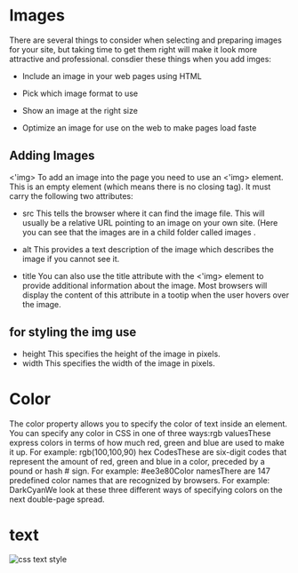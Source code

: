 # Images

There are several things to consider when selecting and
preparing images for your site, but taking time to get them
right will make it look more attractive and professional.
consdier these things when you add imges:

+ Include an image in your web pages using HTML

+ Pick which image format to use

+ Show an image at the right size

+ Optimize an image for use on the web to make pages
load faste

## Adding Images

<'img>
To add an image into the page you need to use an <'img> element. This is an empty
element (which means there is no closing tag). It must carry the
following two attributes:

+ src
This tells the browser where
it can find the image file. This
will usually be a relative URL
pointing to an image on your
own site. (Here you can see that
the images are in a child folder
called images .

+ alt
This provides a text description
of the image which describes the
image if you cannot see it.

+ title
You can also use the title
attribute with the <'img> element
to provide additional information
about the image. Most browsers
will display the content of this
attribute in a tootip when the
user hovers over the image.

## for styling the img use

+ height
This specifies the height of the
image in pixels.
+ width
This specifies the width of the
image in pixels.

# Color

The color property allows you to specify the color of text inside an element. You can specify any color in CSS in one of three ways:rgb valuesThese express colors in terms of how much red, green and blue are used to make it up. For example: rgb(100,100,90) hex CodesThese are six-digit codes that represent the amount of red, green and blue in a color, preceded by a pound or hash # sign. For example: #ee3e80Color namesThere are 147 predefined color names that are recognized by browsers. For example: DarkCyanWe look at these three different ways of specifying colors on the next double-page spread.

# text
![css text style](https://1stwebdesigner.com/wp-content/uploads/2011/05/CSS3_Text_Effects_-_CSS3gen.jpg)
